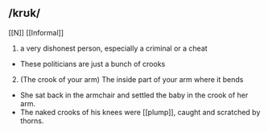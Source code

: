 ## /krʊk/
[[N]]  [[Informal]]
1. a very dishonest person, especially a criminal or a cheat

- These politicians are just a bunch of crooks

2. (The crook of your arm)
The inside part of your arm where it bends

- She sat back in the armchair and settled the baby in the crook of her arm.
- The naked crooks of his knees were [[plump]], caught and scratched by thorns.  